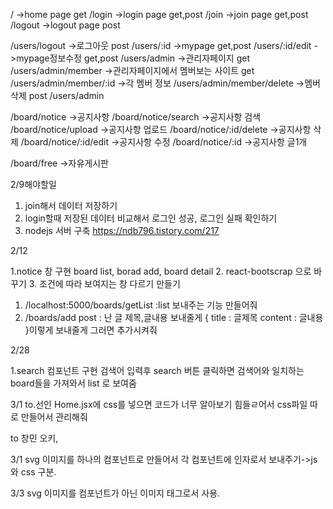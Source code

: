 / ->home page get
/login ->login page get,post
/join ->join page get,post
/logout ->logout page post

/users/logout ->로그아웃 post
/users/:id ->mypage get,post
/users/:id/edit ->mypage정보수정 get,post
/users/admin ->관리자페이지 get
/users/admin/member ->관리자페이지에서 멤버보는 사이트 get
/users/admin/member/:id ->각 멤버 정보
/users/admin/member/delete ->멤버삭제 post
/users/admin

/board/notice ->공지사항
/board/notice/search ->공지사항 검색
/board/notice/upload ->공지사항 업로드
/board/notice/:id/delete ->공지사항 삭제
/board/notice/:id/edit ->공지사항 수정
/board/notice/:id ->공지사항 글1개

/board/free ->자유게시판

2/9해야할일

1. join해서 데이터 저장하기
2. login할때 저장된 데이터 비교해서 로그인 성공, 로그인 실패 확인하기
3. nodejs 서버 구축
   https://ndb796.tistory.com/217

2/12

1.notice 창 구현
board list, borad add, board detail 2. react-bootscrap 으로 바꾸기 3. 조건에 따라 보여지는 창 다르기 만들기

1. /localhost:5000/boards/getList
   :list 보내주는 기능 만들어줘
2. /boards/add post
   : 난 글 제목,글내용 보내줄게
   {
   title : 글제목
   content : 글내용
   }이렇게 보내줄게
   그러면 추가시켜줘

2/28

1.search 컴포넌트 구현
검색어 입력후 search 버튼 클릭하면 검색어와 일치하는 board들을 가져와서 list 로 보여줌

3/1
to.선인
Home.jsx에 css를 넣으면 코드가 너무 알아보기 힘들ㄹ어서 css파일 따로 만들어서 관리해줘

to 창민
오키,

3/1 svg 이미지를 하나의 컴포넌트로 만들어서 각 컴포넌트에 인자로서 보내주기->js와 css 구분.

3/3 svg 이미지를 컴포넌트가 아닌 이미지 태그로서 사용.
